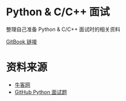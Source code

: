 # Python & C/C++ 面试
整理自己准备 Python & C/C++ 面试时的相关资料

[GitBook 链接](https://l1nwatch.gitbooks.io/interview_exercise/content/)

# 资料来源
* [牛客网](http://www.nowcoder.com/7651698)
* [GitHub Python 面试题](https://github.com/taizilongxu/interview_python)
